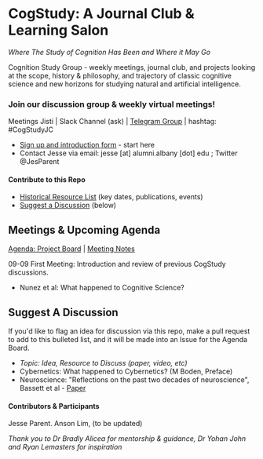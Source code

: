 # CogStudy: A Journal Club & Learning Salon
*Where The Study of Cognition Has Been and Where it May Go*

Cognition Study Group  - weekly meetings, journal club, and projects looking at the scope, history & philosophy, and trajectory of classic cognitive science and new horizons for studying natural and artificial intelligence. 

### Join our discussion group & weekly virtual meetings!
Meetings Jisti | Slack Channel (ask) | [Telegram Group](https://t.me/joinchat/BLYFqxxQHlnYeIc1ln3_fg) | hashtag: #CogStudyJC
* [Sign up and introduction form](https://github.com/jesparent/CogStudy) - start here
* Contact Jesse via email:  jesse [at] alumni.albany [dot] edu ; Twitter @JesParent

#### Contribute to this Repo
* [Historical Resource List](https://github.com/jesparent/CogStudy/blob/master/Resources-Historical.md) (key dates, publications, events)
* [Suggest a Discussion](https://github.com/jesparent/CogStudy/blob/master/README.md#suggest-a-discussion) (below)


## Meetings & Upcoming Agenda
[Agenda: Project Board](https://github.com/jesparent/CogStudy/projects/1) | [Meeting Notes](https://github.com/jesparent/CogStudy/tree/master/MeetingNotes)

09-09 First Meeting: Introduction and review of previous CogStudy discussions. 
* Nunez et al: What happened to Cognitive Science?



## Suggest A Discussion
If you'd like to flag an idea for discussion via this repo, make a pull request to add to this bulleted list, and it will be made into an Issue for the Agenda Board.
* *Topic: Idea, Resource to Discuss (paper, video, etc)*
* Cybernetics: What happened to Cybernetics? (M Boden, Preface)
* Neuroscience: "Reflections on the past two decades of neuroscience", Bassett et al -  [Paper](https://www.nature.com/articles/s41583-020-0363-6)

#### Contributors & Participants
Jesse Parent. Anson Lim, (to be updated) 

*Thank you to Dr Bradly Alicea for mentorship & guidance, Dr Yohan John and Ryan Lemasters for inspiration*
